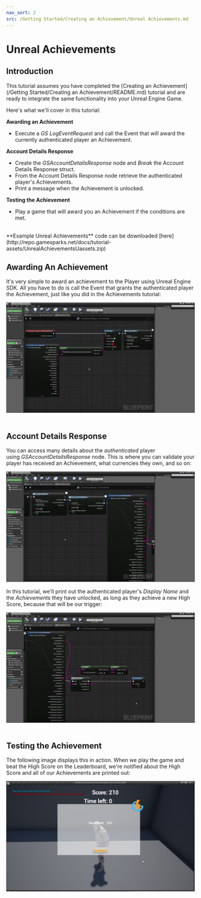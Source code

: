 ```yaml
---
nav_sort: 2
src: /Getting Started/Creating an Achievement/Unreal Achievements.md
---
```


# Unreal Achievements

## Introduction

This tutorial assumes you have completed the [Creating an Achievement](/Getting Started/Creating an Achievement/README.md) tutorial and are ready to integrate the same functionality into your Unreal Engine Game.

Here's what we'll cover in this tutorial:

**Awarding an Achievement**
  * Execute a *GS LogEventRequest* and call the Event that will award the currently authenticated player an Achievement.

**Account Details Response**

  * Create the *GSAccountDetailsResponse* node and *Break* the Account Details Response struct.
  * From the Account Details Response node retrieve the authenticated player's Achievements.
  * Print a message when the Achievement is unlocked.

**Testing the Achievement**

  * Play a game that will award you an Achievement if the conditions are met.

</br>
**Example Unreal Achievements** code can be downloaded [here](http://repo.gamesparks.net/docs/tutorial-assets/UnrealAchievementsUassets.zip)

## Awarding An Achievement

It's very simple to award an achievement to the Player using Unreal Engine SDK. All you have to do is call the Event that grants the authenticated player the Achievement, just like you did in the Achievements tutorial:

![l](img/UR/1.png)
 

## Account Details Response

You can access many details about the *authenticated* player using *GSAccountDetailsResponse* node. This is where you can validate your player has received an Achievement, what currencies they own, and so on:

![l](img/UR/2.png)

In this tutorial, we'll print out the authenticated player's *Display Name* and the *Achievements* they have unlocked, as long as they achieve a new High Score, because that will be our trigger:

![l](img/UR/3.png)
 

## Testing the Achievement

The following image displays this in action. When we play the game and beat the High Score on the Leaderboard, we're notified about the High Score and all of our Achievements are printed out:

![l](img/UR/4.png)

